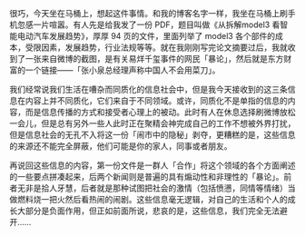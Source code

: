 很巧，今天坐在马桶上，想起这件事情。和我的博客名字一样，我坐在马桶上刷手机忽感一片喧嚣。有人先是给我发了一份 PDF，题目叫做《从拆解model3 看智能电动汽车发展趋势》，厚厚 94 页的文件，里面列举了 model3 各个部件的成本，受限因素，发展趋势，行业法规等等。就在我刚刚写完论文摘要过后，我就收到了一张来自微博的截图，是有关易烊千玺事件的网民「暴论」，然后就是东方财富的一个链接——「张小泉总经理声称中国人不会用菜刀」。

我们经常说我们生活在嘈杂而同质化的信息社会中，但是我今天接收到的这三条信息在内容上并不同质化，它们来自于不同领域。或许，同质化不是单指的信息的内容，而是信息传播的方式和接受者心理上的被动。此时有人在休息选择刷微博放松一会儿，但是总有另外一些人此时正在聚精会神完成自己的工作不想被外界打扰，但是信息社会的无孔不入将这一份「闹市中的隐秘」剥夺，更糟糕的是，这些信息的来源还不能完全屏蔽，他们可能是你的家人，同事或者朋友。

再说回这些信息的内容，第一份文件是一群人「合作」将这个领域的各个方面阐述的一些要点拼凑起来，后两个新闻则是普遍的具有煽动性和非理性的「暴论」。前者无非是拾人牙慧，后者就是那种试图把社会的激情（包括愤懑，同情等情绪）当做燃料烧一把火然后看热闹的闹剧。这些信息毫无逻辑，对自己的生活和个人的成长大部分是负面作用，但正如前面所说，悲哀的是，这些信息，我们完全无法避开……
<!-- ##{"timestamp":1656637961}## -->